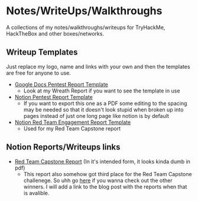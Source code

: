 # Notes/WriteUps/Walkthroughs
A collections of my notes/walkthroughs/writeups for TryHackMe, HackTheBox and other boxes/networks. 

## Writeup Templates
Just replace my logo, name and links with your own and then the templates are free for anyone to use.
* [Google Docs Pentest Report Template](https://docs.google.com/document/d/1ViKmi_d4BGNPTo5u_GlZ-yFBXPOwCIJChbg5JNrwE9Y/edit#)
  * Look at my Wreath Report if you want to see the template in use
* [Notion Pentest Report Template](https://hironewf.notion.site/Penetration-Testing-Report-Template-d720d84dc6034cd992caf933cb692b4f) 
  * If you want to export this one as a PDF some editing to the spacing may be needed so that it doesn't look stupid when broken up into pages instead of just one long page like notion is by default
* [Notion Red Team Engagement Report Template](https://hironewf.notion.site/Red-Team-Engagement-Report-76150bbdd379486e96bce92a8a97323a?pvs=4)
  * Used for my Red Team Capstone report 
## Notion Reports/Writeups links
* [Red Team Capstone Report]() (In it's intended form, it looks kinda dumb in pdf)
  * This report also somehow got third place for the Red Team Capstone challenege. So uhh go [here](https://tryhackme.com/resources/blog/red-team-capstone-prizes) if you wanna check out the other winners. I will add a link to the blog post with the reports when that is avalible. 
